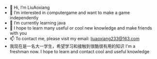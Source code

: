 - 👋 Hi, I’m LiuAoxiang
- 👀 I’m interested in computergame and want to make a game independently
- 🌱 I’m currently learning java
- 💞️ I hope to learn many useful or cool new knowledge and make friends with you
- 📫 To contact me, please visit my email:  liuaoxiang233@163.com
- 我现在是一名大一学生，希望学习和接触到很酷很有用的知识
  I'm a freshman now. I hope to learn and contact cool and useful knowledge
